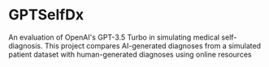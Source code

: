 # GPTSelfDx
An evaluation of OpenAI's GPT-3.5 Turbo in simulating medical self-diagnosis. This project compares AI-generated diagnoses from a simulated patient dataset with human-generated diagnoses using online resources

